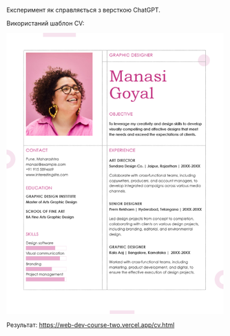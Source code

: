 Експеримент як справляється з версткою ChatGPT.

Використаний шаблон CV:

<img src="/images/cv-template.png" alt="CV template" width="512px">

Результат: https://web-dev-course-two.vercel.app/cv.html

